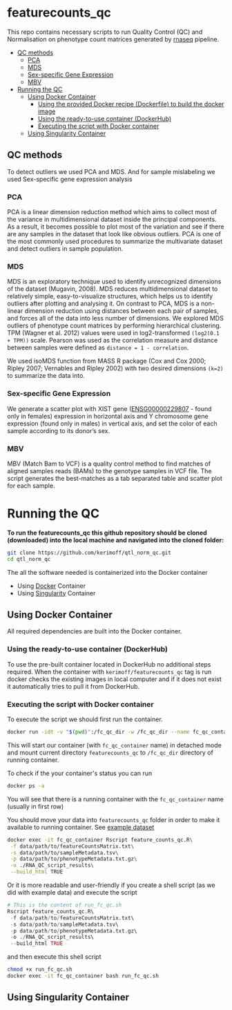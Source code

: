 # featurecounts_qc
This repo contains necessary scripts to run Quality Control (QC) and Normalisation on phenotype count matrices generated by [rnaseq](https://github.com/kerimoff/rnaseq) pipeline. 

- [QC methods](#qc-methods)
  - [PCA](#pca)
  - [MDS](#mds)
  - [Sex-specific Gene Expression](#sex-specific-gene-expression)
  - [MBV](#mbv)
- [Running the QC](#running-the-qc)
  - [Using Docker Container](#using-docker-container)
    - [Using the provided Docker recipe (Dockerfile) to build the docker image](#using-the-provided-docker-recipe-dockerfile-to-build-the-docker-image)
    - [Using the ready-to-use container (DockerHub)](#using-the-ready-to-use-container-dockerhub)
    - [Executing the script with Docker container](#executing-the-script-with-docker-container)
  - [Using Singularity Container](#using-singularity-container)

## QC methods
To detect outliers we used PCA and MDS. And for sample mislabeling we used Sex-specific gene expression analysis

### PCA 
PCA is a linear dimension reduction method which aims to collect most of the variance in multidimensional dataset inside the principal components. As a result, it becomes possible to plot most of the variation and see if there are any samples in the dataset that look like obvious outliers. PCA is one of the most commonly used procedures to summarize the multivariate dataset and detect outliers in sample population.

### MDS
MDS is an exploratory technique used to identify unrecognized dimensions of the dataset (Mugavin, 2008). MDS reduces multidimensional dataset to relatively simple, easy-to-visualize structures, which helps us to identify outliers after plotting and analysing it. On contrast to PCA, MDS is a non-linear dimension reduction using distances between each pair of samples, and forces all of the data into less number of dimensions. We explored MDS outliers of phenotype count matrices by performing hierarchical clustering. TPM (Wagner et al. 2012) values were used in log2-transformed `(log2(0.1 + TPM))` scale. Pearson was used as the correlation measure and distance between samples were defined as `distance = 1 - correlation`.

We used isoMDS function from MASS R package (Cox and Cox 2000; Ripley 2007; Vernables and Ripley 2002) with two desired dimensions `(k=2)` to summarize the data into.

### Sex-specific Gene Expression
We generate a scatter plot with XIST gene ([ENSG00000229807](http://www.ensembl.org/Homo_sapiens/Gene/Summary?db=core;g=ENSG00000229807;r=X:73820651-73852723) - found only in females) expression in horizontal axis and Y chromosome gene expression (found only in males) in vertical axis, and set the color of each sample according to its donor’s sex.

### MBV
MBV (Match Bam to VCF) is a quality control method to find matches of aligned samples reads (BAMs) to the genotype samples in VCF file. 
The script generates the best-matches as a tab separated table and scatter plot for each sample.

# Running the QC
**To run the featurecounts_qc this github repository should be cloned (downloaded) into the local machine and navigated into the cloned folder:**
```bash
git clone https://github.com/kerimoff/qtl_norm_qc.git
cd qtl_norm_qc
```

The all the software needed is containerized into the Docker container

* Using [Docker](https://www.docker.com/) Container 
* Using [Singularity](https://www.sylabs.io/docs/) Container

## Using Docker Container
All required dependencies are built into the Docker container. 

### Using the ready-to-use container (DockerHub)

To use the pre-built container located in DockerHub no additional steps required. When the container with `kerimoff/featurecounts_qc` tag is run docker checks the existing images in local computer and if it does not exist it automatically tries to pull it from DockerHub.

### Executing the script with Docker container
To execute the script we should first run the container.
```bash
docker run -idt -v "$(pwd)":/fc_qc_dir -w /fc_qc_dir --name fc_qc_container kauralasoo/eqtlutils bash
```
This will start our container (with `fc_qc_container` name) in detached mode and mount current directory `featurecounts_qc` to `/fc_qc_dir` directory of running container. 

To check if the your container's status you can run
```bash
docker ps -a
```
You will see that there is a running container with the `fc_qc_container` name (usually in first row)

You should move your data into `featurecounts_qc` folder in order to make it available to running container. See [example dataset]()

```bash
docker exec -it fc_qc_container Rscript feature_counts_qc.R\
 -f data/path/to/featureCountsMatrix.txt\
 -s data/path/to/sampleMetadata.tsv\
 -p data/path/to/phenotypeMetadata.txt.gz\
 -o ./RNA_QC_script_results\
 --build_html TRUE
```

Or it is more readable and user-friendly if you create a shell script (as we did with example data) and execute the script

```R
# This is the content of run_fc_qc.sh
Rscript feature_counts_qc.R\
 -f data/path/to/featureCountsMatrix.txt\
 -s data/path/to/sampleMetadata.tsv\
 -p data/path/to/phenotypeMetadata.txt.gz\
 -o ./RNA_QC_script_results\
 --build_html TRUE
```

and then execute this shell script

```bash
chmod +x run_fc_qc.sh
docker exec -it fc_qc_container bash run_fc_qc.sh
```

## Using Singularity Container


